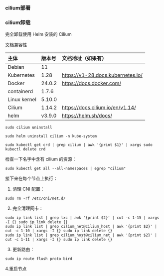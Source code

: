 ### cilium部署



### cilium卸载

完全卸载使用 Helm 安装的 Cilium

文档兼容性

| 主体         | 版本号 | 文档地址（如果有）                |
| :----------- | :----- | :-------------------------------- |
| Debian       | 11     |                                   |
| Kubernetes   | 1.28   | https://v1-28.docs.kubernetes.io/ |
| Docker       | 24.0.2 | https://docs.docker.com/          |
| containerd   | 1.7.6  |                                   |
| Linux kernel | 5.10.0 |                                   |
| Cilium       | 1.14.2 | https://docs.cilium.io/en/v1.14/  |
| helm         | v3.9.0 | https://helm.sh/docs/             |



```shell
sudo cilium uninstall
```



```shell
sudo helm uninstall cilium -n kube-system
```



```shell
sudo kubectl get crd | grep cilium | awk '{print $1}' | xargs sudo kubectl delete crd
```

检查一下名字中含有 cilium 的资源：

```shell
sudo kubectl get all --all-namespaces | egrep "cilium"
```

接下来在每个节点上执行：

1. 清理 CNI 配置：

```
sudo rm -rf /etc/cni/net.d/
```

2. 完全清理网卡：

```shell
sudo ip link list | grep lxc | awk '{print $2}' | cut -c 1-15 | xargs -I {} sudo ip link delete {}
sudo ip link list | grep cilium_net@cilium_host | awk '{print $2}' | cut -c 1-10 | xargs -I {} sudo ip link delete {}
sudo ip link list | grep cilium_host@cilium_net | awk '{print $2}' | cut -c 1-11 | xargs -I {} sudo ip link delete {}
```

3. 更新路由：

```shell
sudo ip route flush proto bird
```

4.重启节点